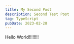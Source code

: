 ```yaml
---
title: My Second Post
description: Second Test Post
tag: TypeScript
pubDate: 2023-02-28
---
```


Hello World!!!!!!!!
